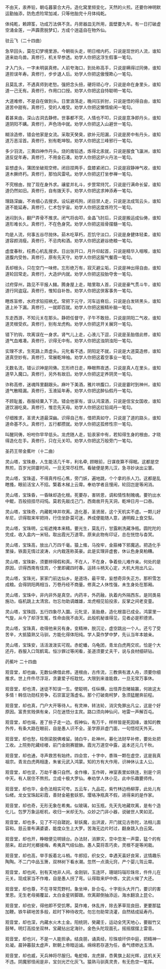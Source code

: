 <!-- { "loadSidebar": true } -->
不由天，汞养铅，朝屯暮蒙合大丹。造化窝里频变化，天然的火煎。还要你神明默运勤抽添，防危虑险常加减，只等他胎完十月体纯乾。

体纯乾，赖蹄筌，功成万法俱不贪。丹房器皿无所用，面壁要九年。有一日打破虚空涌金莲，一声霹雳脱梦幻，方成个逍遥自在物外仙。

驻云飞（二十四曲）

急早回头，莫在幻梦境里游。今朝街头走，明日棺内朽，只说是现世的人流，谁知道来劫鸟兽。真修行，机关早参透。劝学人你把这浮生假事一笔勾。

才入门头，一字未明装真修。人前夸海口，到处称高手，只说是瞒得过同俦，谁知道担误年寿。真修行，步步退人后。劝学人你把这傲慢欺心一笔勾。

且莫乱求，不遇真师到老愁。强把念头扭，硬将顽心守，只说是命在身里头，谁知道一己无有。真修行，作用口口授。劝学人你把这自恃聪明一笔勾。

大道难修，不是自在做到头。日里浪荡走，晚间压折肘，只说是悟的得自由，谁知道苦中甜有。真修行，受的人难受。劝学人你把这懒惰偷闲一笔勾。

着甚来由，深山古洞去静修。世事都不究，人情也不叩，只说是意净即丹头，谁知道阴阳不媾。真修行，声色场中就。劝学人你把这入山避世一笔勾。

糊涂造修，错会他家是女流。采取天癸臭，欲补元阳漏，只说是房中有丹头，谁知道万恶淫首。真修行，别有乾坤彀。劝学人你把这三峰邪行一笔勾。

多少羽流，三黄四神作丹头。烧的南铅透，炼得北汞就，只说是服食飞瀛洲，谁知道反促年寿。真修行，不用金石凑。劝学人你把这炉火丹法一笔勾。

妄想虚头，蒲团坐破观空修。闭目捏两手，盘膝紧闭口，只说是寂静神气收，谁知道木撅终朽。真修行，那怕风雷吼。劝学人你把这打坐参禅一笔勾。

不究根由，抛了现在身外求。禳星并礼斗，步罡常持咒，只说是行满命长留，谁知道仍然如旧。真修行，自有拨天手。劝学人你把这求神添寿一笔勾。

理路深幽，不肯细心去搜求。设坛避鸡狗，闭目禁人走，只说是法成驾云头，谁知道不能延寿。真修行，仁术包宇宙。劝学人你把这度炼符咒一笔勾。

迷闷到头，翻尸弄骨不推求。闭气将齿叩，金晶飞肘后，只说是搬运成仙俦，谁知道形难长久。真修行，不在色身究。劝学人你把这摇骨摆髓一笔勾。

均是人流，何事五谷尽抛休。茹木吃草朽，忍饥守淡口，只说是身健体轻柔，谁知道容颜消瘦。真修行，不忌肉和酒。劝学人你把这避谷绝粮一笔勾。

虚度春秋，枉费心机乱搜求。日出张开口，月升仰起首，只说是精华入咽喉，谁知道腹内受咎。真修行，原有先天守。劝学人你把这服气餐霞一笔勾。

丢却根头，只在空门一味修。忘形绝万有，寂灭避尘垢，只说是神出得自由，谁知道轮回常走。真修行，大造炉内就。劝学人你把这投胎夺舍一笔勾。

过府穿州，路见不平报人雠。腾身屋上走，暗里取人首，只说是豪气贯斗牛，谁知道行同盗寇。真修行，惟知自补咎。劝学人你把这侠客事务一笔勾。

瞎炼盲修，水府求铅招祸尤。常把下元守，河车运脊后，只说是白发转黑头，谁知道上补下漏。真修行，一就即百就。劝学人你把这搬精补脑一笔勾。

东走西游，不知元关在那头。静把任督守，子午不敢扭，只说是阴阳二气收，谁知道灵根受疚。真修行，别有龙虎构。劝学人你把这开关展窍一笔勾。

错下钓钩，坎离误在一身求。肾气儿上走，心液儿下逗，只说是圣胎借此修，谁知道气血难凑。真修行，识得无中有。劝学人你把这浊阴浊阳一笔勾。

实理不求，生死路上弄虚头。元牝看不透，阴阳定不就，只说是大道莫造修，谁知道真空妙有。真修行，常展乾坤袖。劝学人你把这着空事业一笔勾。

无数名流，错认识神是同俦。忘形终日走，睁眼熬夜透，只说是真人在里头，谁知道早入魔口。真修行，另外有故旧。劝学人你把这定养阴灵一笔勾。

诈称高修，迷魂阵里翻跟头。麻叶下美酒，雅片哄腹口，只说是霎时到神州，谁知道气散精漏。真修行，玉液延年寿。劝学人你把这醉仙假丹一笔勾。

不顾耻羞，吞服经粟入下流。错会他家有，误认鸿濛酒，只说是信宝女国收，谁知道饮溺吃臭。真修行，惟恋先天母。劝学人你把这红铅闺丹一笔勾。

仔细推求，圣贤大道最深幽。识得自己有，借把真如守，只说是了道的路头，谁知道命基不久。真修行，五行都攒就。劝学人你把这孤修性宗一笔勾。

叫醒同俦，吩咐你早早低头。龙虎随人走，铅汞家中有，若知得生身的根由，才晓得造化在手。真修行，只在元关叩。劝学人你把这万般旁门一笔勾。

圣药王带金蕉叶（十二曲）

灵山塔，宝珠悬，人生能活几千年，利名牵, 顾眼前，日谋夜算不得眠。这都是空熬煎，百岁光阴霎时间，一旦无常尽枉然。看破便是男儿汉，急寻妙诀出尘寰。

灵山塔，宝珠遥，不得真传枉心焦，旁门妖，遍地跳，个个拿的杀人刀。这都是乱瞎搔，眼前活宝人不招。檠着木梯上云霄。奉劝学者且慢闹，轮回岂是等闲消。

灵山塔，宝珠昏，一昏昧却造化根。死要存，害转恩，调和情性制魄魂。要钓出水中鲲，百般扭捏尽闷忳。莫若先敲戊己门，西南凿开先天洞，乾坤日月一口吞。

灵山塔，宝珠奇，内藏乾坤并坎离。造化基，圣贤居，这个天机实不虚。一颗儿好牟尼，识得取来牢把持，行住坐卧莫可迷，养成便能随人意，通明殿上食交梨。

灵山塔，宝珠明，尘垢遮掩本来精。要光生，莫乱行，甘露刷洗藏净瓶。圆陀陀的完成，收入盒内一米轻。取出霞光万道零。原来此物有印证，总在恍惚与杳冥。

灵山塔，宝珠高，放出八万四千毫。猿上絛，马拴牢，金箍棒下邪魔逃。把造化手里操，铁面无情过波涛，火内栽莲称英豪。此是实理非虚套，休认色身臭粕糟。

灵山塔，宝珠新，须要辨得假和真。不在人，不在身，争着些儿难作亲。何处的是原因，识得西南有佳宾，个里即藏四时春。运转斗柄天心定，大机大用出凡尘。

灵山塔，宝珠光，家家门前达仙乡。是道场，最平常，妄想奇异失正方。那积雪怎成粮。会得阴阳两相当，万卷丹经不商量。修真之人休性强，未生身处在那厢。

灵山塔，宝珠中，非内非外是真空。内药丰，外药融，执着内外隔西东。是同类易施功，临机跳上太清宫。勿忘勿助调雌雄，龙虎相见铅投汞，反掌之间老变童。

灵山塔，宝珠园，五行四象尽入圜。元牝坚，圣胎悬，造化根苗已成全。鸿蒙里一气旋，从今了却浮生冤，性命由我不由天。此般机秘谁得见，见者必是积德贤。

灵山塔，宝珠真，收得他来另有身。变精神，脱沉沦，虚空跳出一个人。还亏了受苦辛，大抵猿熟又马驯，方能化得体阳纯。学人莫作梦中梦，先认当年本娘亲。

灵山塔，宝珠安，活活泼泼实可观。赤蛇蟠，乌龟团，青龙白虎两交欢。恰是个大还丹，吞服入口驾鹤鸾。恒沙罪过等闲看，圣道须要丈夫干，说与良材细研钻。

药蕉叶 二十四曲

观音堂，却也幽，无数仙佛借此修。道根由，古传流，三教俱有渡人舟，须要你细推求。世上件件尽浮沤，贪妻爱子枉耽忧。大限到来谁能救，一旦无常万事休。

观音堂，却也清，迷徒不知误一生。使聪明，任纵横，出怪弄丑赌输赢，何故这太多情！韩信功勋枉劳争，石崇富足落虚名。那个打破南柯梦，急须猛醒奔前程。

观音堂，却也真，门户大开等待人。有灵神，转法轮，消灾免罪出凡尘，这是个好原因。富贵贫贱俱有亲，只在迷悟分主宾。路口须向神仙问，地雷一声解百屯。

观音堂，却也端，差了些子走一边。假神仙，有万千，样样皆是死因缘，谁知的教外传，有条大路在眼前，自是愚人识不全。圣学原非虚门面，一句悟彻天外天。

观音堂，却也愁，柱倒梁脱佛难留。骑白牛，赴神州，募化法财早补修，要处处把工收。上院弥陀藏经楼，前门金刚赛貔貅。霞光万道空中露，返本还元几千秋。

观音堂，却也通，寻声救苦有始终。四会宫，十字中，黍珠一颗在虚空，这是我真祖宗。青龙白虎两相逢，朱雀元武入鸿蒙。知的方有大作用，识神休认主人公。

观音堂，却也坚，万劫千番只自然。金作椽，玉作砖，神室表里如铁连，别是个洞中天。有人居住不熬煎。立成十极大罗仙。奉劝学人休小见，此中乐趣要师传。

观音堂，却也华，金色法相实可夸。五云车，九品花，紫竹林边杨柳芽，此处儿有仙槎。龙女宝珠起彩霞，善财金篐套妖邪。璎珞净瓶真不假，进得来的是作家。

观音堂，却也奇，无形无象在希夷。似玻璃，如玉瓶，先天先地藏坎离，是有个造化儿。包罗万象运枢机，收归一米却无为。众妙之门非小器，说破世人笑如泥。

观音堂，却也多，见了不可自蹉跎。斩妖魔，出洪波，开门就见古弥陀，法相儿面容和。慈云普布满婆婆，能度众生上大罗。苦海无边片时过，翻身跳入白云窝。

观音堂，却也开，睁眼便见明镜台。办法财，消罪灾，空中忽发一声雷，猛个的有朋来。趁此时光榔接梅，希夷真气结仙胎。愚人莫将乖巧卖，灵根不是等闲栽。

观音堂，却也高，举手扳着北斗梢。牛郎招，织女交，幸遇天喜好良宵，这情趣乐陶陶。不二门中品玉箫，双林树下看水潮。忽然一点滴元窍，产个婴儿驾云霄。

观音堂，却也闲，别有天地非人间。金刚钏，玉连环，珊瑚玛瑙珍珠帘，件件儿在元关。现成家当不作难，自是愚人拐了弯。认得取来炉中炼，文武火候了大还。

观音堂，却也尊，不在寻常荒野村。象坐坤，卦合屯，十字街头大开门，要识的害里恩。无生老母揭覆盆，太白金星转脚跟。坎离颠倒抽添运，海水翻浪上昆仑。

观音堂，却也安，得他即不受饥寒。莫作难，休乱抟，除去茅草现良田，更要那猛加鞭。铁牛耕地苦多般，趁时下种待收完。勿忘勿助常浇灌，自然结成延寿丹。

观音堂，却也深，内藏水火木土金。阳统阴，癸藏壬，运动全凭天地心，要敲竹又鼓琴。明灯高挂坐双林，宝藏拈出定海针。金色头陀现面孔，摇摇摆摆上雷音。

观音堂，却也兴，不是一人能担承。结良朋，诵真经，珍珠琅玕供中庭，把精神一处凝。晨钟暮鼓太虚声，默朝上帝暗运诚。绵绵若存道为任，香气缥缈达玉清。

观音堂，却也威，天兵神将尽服归。龟蛇幃，龙虎扉，杏黄旗上起光辉，这机关天不违。阴魔邪怪闹是非，宝剑光芒化灰飞。猿熟马驯真灵贵，有无色空一笔挥。

